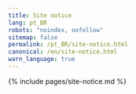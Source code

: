 ```yaml
---
title: Site notice
lang: pt_BR
robots: "noindex, nofollow"
sitemap: false
permalink: /pt_BR/site-notice.html
canonical: /en/site-notice.html
warn_language: true
---
```


{% include pages/site-notice.md %}
